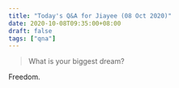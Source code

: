 ```yaml
---
title: "Today's Q&A for Jiayee (08 Oct 2020)"
date: 2020-10-08T09:35:00+08:00
draft: false
tags: ["qna"]
---
```

> What is your biggest dream?

Freedom.
